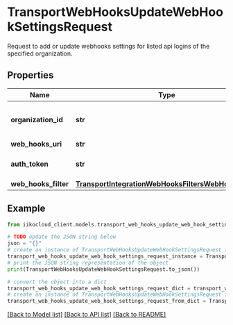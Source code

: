 # TransportWebHooksUpdateWebHookSettingsRequest

Request to add or update webhooks settings for listed api logins of the specified organization.

## Properties

Name | Type | Description | Notes
------------ | ------------- | ------------- | -------------
**organization_id** | **str** | Organization UOC Id.                Can be obtained by &#x60;/api/1/organizations&#x60; operation. | 
**web_hooks_uri** | **str** | Webhook handler url. | 
**auth_token** | **str** | Authorization token to pass to the webhook handler. | [optional] 
**web_hooks_filter** | [**TransportIntegrationWebHooksFiltersWebHooksFilter**](TransportIntegrationWebHooksFiltersWebHooksFilter.md) | Webhooks filter. | [optional] 

## Example

```python
from iikocloud_client.models.transport_web_hooks_update_web_hook_settings_request import TransportWebHooksUpdateWebHookSettingsRequest

# TODO update the JSON string below
json = "{}"
# create an instance of TransportWebHooksUpdateWebHookSettingsRequest from a JSON string
transport_web_hooks_update_web_hook_settings_request_instance = TransportWebHooksUpdateWebHookSettingsRequest.from_json(json)
# print the JSON string representation of the object
print(TransportWebHooksUpdateWebHookSettingsRequest.to_json())

# convert the object into a dict
transport_web_hooks_update_web_hook_settings_request_dict = transport_web_hooks_update_web_hook_settings_request_instance.to_dict()
# create an instance of TransportWebHooksUpdateWebHookSettingsRequest from a dict
transport_web_hooks_update_web_hook_settings_request_from_dict = TransportWebHooksUpdateWebHookSettingsRequest.from_dict(transport_web_hooks_update_web_hook_settings_request_dict)
```
[[Back to Model list]](../README.md#documentation-for-models) [[Back to API list]](../README.md#documentation-for-api-endpoints) [[Back to README]](../README.md)


